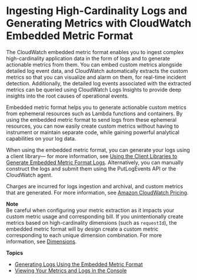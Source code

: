 # Ingesting High\-Cardinality Logs and Generating Metrics with CloudWatch Embedded Metric Format<a name="CloudWatch_Embedded_Metric_Format"></a>

The CloudWatch embedded metric format enables you to ingest complex high\-cardinality application data in the form of logs and to generate actionable metrics from them\. You can embed custom metrics alongside detailed log event data, and CloudWatch automatically extracts the custom metrics so that you can visualize and alarm on them, for real\-time incident detection\. Additionally, the detailed log events associated with the extracted metrics can be queried using CloudWatch Logs Insights to provide deep insights into the root causes of operational events\. 

Embedded metric format helps you to generate actionable custom metrics from ephemeral resources such as Lambda functions and containers\. By using the embedded metric format to send logs from these ephemeral resources, you can now easily create custom metrics without having to instrument or maintain separate code, while gaining powerful analytical capabilities on your log data\.

When using the embedded metric format, you can generate your logs using a client library— for more information, see [Using the Client Libraries to Generate Embedded Metric Format Logs](CloudWatch_Embedded_Metric_Format_Libraries.md)\. Alternatively, you can manually construct the logs and submit them using the PutLogEvents API or the CloudWatch agent\.

Charges are incurred for logs ingestion and archival, and custom metrics that are generated\. For more information, see [Amazon CloudWatch Pricing](http://aws.amazon.com/cloudwatch/pricing)\.

**Note**  
Be careful when configuring your metric extraction as it impacts your custom metric usage and corresponding bill\. If you unintentionally create metrics based on high\-cardinality dimensions \(such as `requestId`\), the embedded metric format will by design create a custom metric corresponding to each unique dimension combination\. For more information, see [Dimensions](https://docs.aws.amazon.com/AmazonCloudWatch/latest/monitoring/cloudwatch_concepts.html#Dimension)\.

**Topics**
+ [Generating Logs Using the Embedded Metric Format](CloudWatch_Embedded_Metric_Format_Generation.md)
+ [Viewing Your Metrics and Logs in the Console](CloudWatch_Embedded_Metric_Format_View.md)